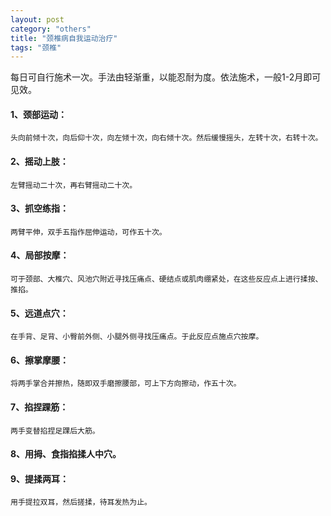 ```yaml
---
layout: post
category: "others"
title: "颈椎病自我运动治疗"
tags: "颈椎"
---
```


每日可自行施术一次。手法由轻渐重，以能忍耐为度。依法施术，一般1-2月即可见效。  

#### 1、颈部运动：
    头向前倾十次，向后仰十次，向左倾十次，向右倾十次。然后缓慢摇头，左转十次，右转十次。

#### 2、摇动上肢：
    左臂摇动二十次，再右臂摇动二十次。

#### 3、抓空练指：
    两臂平伸，双手五指作屈伸运动，可作五十次。

#### 4、局部按摩：
    可于颈部、大椎穴、风池穴附近寻找压痛点、硬结点或肌肉绷紧处，在这些反应点上进行揉按、推掐。

#### 5、远道点穴：
    在手背、足背、小臀前外侧、小腿外侧寻找压痛点。于此反应点施点穴按摩。

#### 6、擦掌摩腰：
    将两手掌合并擦热，随即双手磨擦腰部，可上下方向擦动，作五十次。

#### 7、掐捏踝筋：
    两手变替掐捏足踝后大筋。

#### 8、用拇、食指掐揉人中穴。

#### 9、提揉两耳：
    用手提拉双耳，然后搓揉，待耳发热为止。
